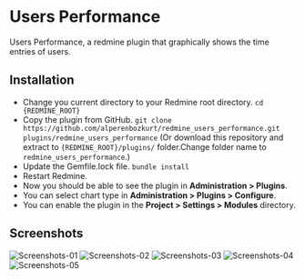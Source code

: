 # Users Performance

Users Performance, a redmine plugin that graphically shows the time entries of users.

## Installation

- Change you current directory to your Redmine root directory.
`cd {REDMINE_ROOT}`
-  Copy the plugin from GitHub.
`git clone https://github.com/alperenbozkurt/redmine_users_performance.git plugins/redmine_users_performance`
(Or download this repository and extract to `{REDMINE_ROOT}/plugins/` folder.Change folder name to `redmine_users_performance`.)
- Update the Gemfile.lock file.
`bundle install`
- Restart Redmine.
- Now you should be able to see the plugin in **Administration > Plugins**.
- You can select chart type in **Administration > Plugins > Configure**.
- You can enable the plugin in the **Project > Settings > Modules** directory.

## Screenshots

![Screenshots-01](https://cloud.githubusercontent.com/assets/19302254/24833468/15efa884-1cd2-11e7-9be6-08edefadc3b2.png)
![Screenshots-02](https://cloud.githubusercontent.com/assets/19302254/24833469/160c0222-1cd2-11e7-8d44-412f9f1f19fc.png)
![Screenshots-03](https://cloud.githubusercontent.com/assets/19302254/24833466/12612b8e-1cd2-11e7-86ba-c0bb88283891.png)
![Screenshots-04](https://cloud.githubusercontent.com/assets/19302254/24833471/162066d6-1cd2-11e7-8e3a-887140390e9b.png)
![Screenshots-05](https://cloud.githubusercontent.com/assets/19302254/24833470/161fd18a-1cd2-11e7-8622-5ae9b5da4b6d.png)
